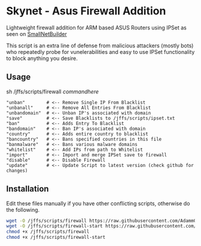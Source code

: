 # Skynet - Asus Firewall Addition
Lightweight firewall addition for ARM based ASUS Routers using IPSet as seen on [SmallNetBuilder](https://www.snbforums.com/threads/how-to-dynamically-ban-malicious-ips-using-ipset-adamm-version.16798/)


This script is an extra line of defense from malicious attackers (mostly bots) who repeatedly probe for vunelerabilities and easy to use IPSet functionality to block anything you desire.


## Usage

sh /jffs/scripts/firewall *commandhere*

    "unban"        # <-- Remove Single IP From Blacklist  
    "unbanall"     # <-- Remove All Entries From Blacklist  
    "unbandomain"  # <-- Unban IP's associated with domain  
    "save"         # <-- Save Blacklists to /jffs/scripts/ipset.txt
    "ban"          # <-- Adds Entry To Blacklist  
    "bandomain"    # <-- Ban IP's associated with domain  
    "country"      # <-- Adds entire country to blacklist  
    "bancountry"   # <-- Bans specified countries in this file  
    "banmalware"   # <-- Bans various malware domains  
    "whitelist"    # <-- Add IPs from path to Whitelist  
    "import"       # <-- Import and merge IPSet save to firewall  
    "disable"      # <-- Disable Firewall  
    "update"       # <-- Update Script to latest version (check github for changes)  


## Installation

Edit these files manually if you have other conflicting scripts, otherwise do the following.

```sh
wget -O /jffs/scripts/firewall https://raw.githubusercontent.com/Adamm00/IPSet_ASUS/master/firewall.sh
wget -O /jffs/scripts/firewall-start https://raw.githubusercontent.com/Adamm00/IPSet_ASUS/master/firewall-start.sh
chmod +x /jffs/scripts/firewall
chmod +x /jffs/scripts/firewall-start
```
